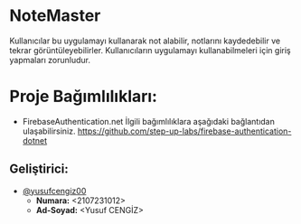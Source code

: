 # NoteMaster

Kullanıcılar bu uygulamayı kullanarak not alabilir, notlarını kaydedebilir ve tekrar görüntüleyebilirler. Kullanıcıların uygulamayı kullanabilmeleri için giriş yapmaları zorunludur.

# Proje Bağımlılıkları:
- FirebaseAuthentication.net
İlgili bağımlılıklara aşağıdaki bağlantıdan ulaşabilirsiniz.
https://github.com/step-up-labs/firebase-authentication-dotnet


## Geliştirici:

- [@yusufcengiz00](https://github.com/yusufcengiz00) 
    - **Numara:** <2107231012>
    - **Ad-Soyad:** <Yusuf CENGİZ>

